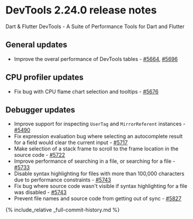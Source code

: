 # DevTools 2.24.0 release notes

Dart & Flutter DevTools - A Suite of Performance Tools for Dart and Flutter

## General updates
* Improve the overal performance of DevTools tables - [#5664](https://github.com/flutter/devtools/pull/5664), [#5696](https://github.com/flutter/devtools/pull/5696)

## CPU profiler updates
* Fix bug with CPU flame chart selection and tooltips - [#5676](https://github.com/flutter/devtools/pull/5676)

## Debugger updates
* Improve support for inspecting `UserTag` and `MirrorReferent` instances - [#5490](https://github.com/flutter/devtools/pull/5490)
* Fix expression evaluation bug where selecting an autocomplete result for a field would clear the current input - [#5717](https://github.com/flutter/devtools/pull/5717)
* Make selection of a stack frame to scroll to the frame location in the source code - [#5722](https://github.com/flutter/devtools/pull/5722)
* Improve performance of searching in a file, or searching for a file - [#5733](https://github.com/flutter/devtools/pull/5733)
* Disable syntax highlighting for files with more than 100,000 characters due to performance constraints - [#5743](https://github.com/flutter/devtools/pull/5743)
* Fix bug where source code wasn't visible if syntax highlighting for a file was disabled - [#5743](https://github.com/flutter/devtools/pull/5743)
* Prevent file names and source code from getting out of sync - [#5827](https://github.com/flutter/devtools/pull/5827)

{% include_relative _full-commit-history.md %}
